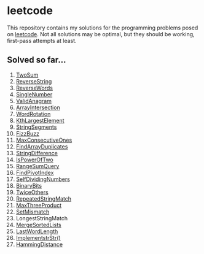 # leetcode

This repository contains my solutions for the programming problems posed on [leetcode](https://leetcode.com/). 
Not all solutions may be optimal, but they should be working, first-pass attempts at least. 

## Solved so far...

1. [TwoSum](https://leetcode.com/problems/two-sum/description/)
2. [ReverseString](https://leetcode.com/problems/reverse-string/description/)
3. [ReverseWords](https://leetcode.com/problems/reverse-words-in-a-string/)
4. [SingleNumber](https://leetcode.com/problems/single-number/description/)
5. [ValidAnagram](https://leetcode.com/problems/valid-anagram/description/)
6. [ArrayIntersection](https://leetcode.com/problems/intersection-of-two-arrays/description/)
7. [WordRotation](https://leetcode.com/problems/rotate-array/description/)
8. [KthLargestElement](https://leetcode.com/problems/kth-largest-element-in-an-array/description/)
9. [StringSegments](https://leetcode.com/problems/number-of-segments-in-a-string/description/)
10. [FizzBuzz](https://leetcode.com/problems/fizz-buzz/description/)
11. [MaxConsecutiveOnes](https://leetcode.com/problems/max-consecutive-ones/description/)
12. [FindArrayDuplicates](https://leetcode.com/problems/find-all-duplicates-in-an-array/description/)
13. [StringDifference](https://leetcode.com/problems/find-the-difference/description/)
14. [IsPowerOfTwo](https://leetcode.com/problems/power-of-two/)
15. [RangeSumQuery](https://leetcode.com/problems/range-sum-query-immutable/description/)
16. [FindPivotIndex](https://leetcode.com/problems/find-pivot-index/description/)
17. [SelfDividingNumbers](https://leetcode.com/problems/self-dividing-numbers/description/)
18. [BinaryBits](https://leetcode.com/problems/binary-number-with-alternating-bits/description/)
19. [TwiceOthers](https://leetcode.com/problems/valid-parenthesis-string/description/)
20. [RepeatedStringMatch](https://leetcode.com/problems/repeated-string-match/description/)
21. [MaxThreeProduct](https://leetcode.com/problems/maximum-product-of-three-numbers/description/)
22. [SetMismatch](https://leetcode.com/problems/set-mismatch/description/)
23. LongestStringMatch
24. [MergeSortedLists](https://leetcode.com/problems/merge-two-sorted-lists/description/)
25. [LastWordLength](https://leetcode.com/problems/length-of-last-word/description/)
26. [ImplementstrStr()](https://leetcode.com/problems/implement-strstr/description/)
27. [HammingDistance](https://leetcode.com/problems/hamming-distance/description/)